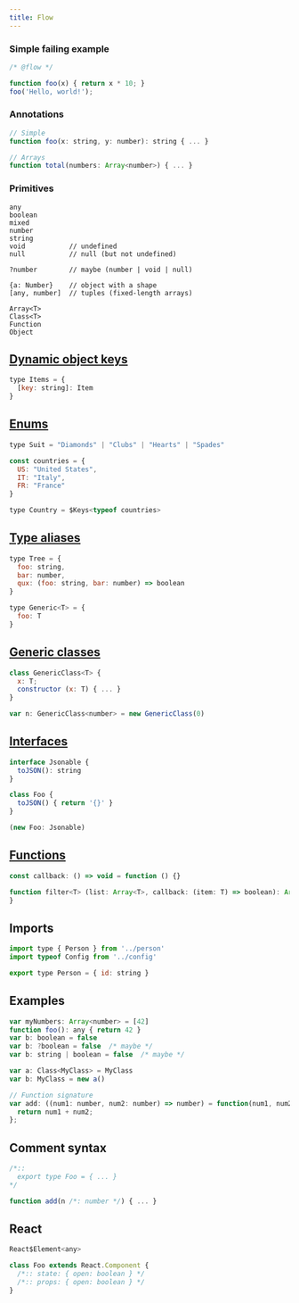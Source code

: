 ```yaml
---
title: Flow
---
```


### Simple failing example

```js
/* @flow */

function foo(x) { return x * 10; }
foo('Hello, world!');
```

### Annotations

```js
// Simple
function foo(x: string, y: number): string { ... }

// Arrays
function total(numbers: Array<number>) { ... }
```

### Primitives

```
any
boolean
mixed
number
string
void           // undefined
null           // null (but not undefined)

?number        // maybe (number | void | null)

{a: Number}    // object with a shape
[any, number]  // tuples (fixed-length arrays)

Array<T>
Class<T>
Function
Object
```

## [Dynamic object keys](https://flowtype.org/docs/objects.html#objects-as-maps)

```js
type Items = {
  [key: string]: Item
}
```

## [Enums](https://flowtype.org/docs/utility-types.html#keyst)

```js
type Suit = "Diamonds" | "Clubs" | "Hearts" | "Spades"

const countries = {
  US: "United States",
  IT: "Italy",
  FR: "France"
}

type Country = $Keys<typeof countries>
```

## [Type aliases](https://flowtype.org/docs/quick-reference.html#type-aliases)

```js
type Tree = {
  foo: string,
  bar: number,
  qux: (foo: string, bar: number) => boolean
}

type Generic<T> = {
  foo: T
}
```

## [Generic classes](https://flowtype.org/docs/quick-reference.html#generics)

```js
class GenericClass<T> {
  x: T;
  constructor (x: T) { ... }
}

var n: GenericClass<number> = new GenericClass(0)
```

## [Interfaces](https://flowtype.org/docs/quick-reference.html#interfaces)

```js
interface Jsonable {
  toJSON(): string
}

class Foo {
  toJSON() { return '{}' }
}

(new Foo: Jsonable)
```

## [Functions](https://flowtype.org/docs/functions.html)

```js
const callback: () => void = function () {}
```

```js
function filter<T> (list: Array<T>, callback: (item: T) => boolean): Array<T> {
}
```

## Imports

```js
import type { Person } from '../person'
import typeof Config from '../config'
```

```js
export type Person = { id: string }
```

## Examples

```js
var myNumbers: Array<number> = [42]
function foo(): any { return 42 }
var b: boolean = false
var b: ?boolean = false  /* maybe */
var b: string | boolean = false  /* maybe */

var a: Class<MyClass> = MyClass
var b: MyClass = new a()

// Function signature
var add: ((num1: number, num2: number) => number) = function(num1, num2) {
  return num1 + num2;
};
```

## Comment syntax

```js
/*::
  export type Foo = { ... }
*/

function add(n /*: number */) { ... }
```

## React

```js
React$Element<any>
```

```js
class Foo extends React.Component {
  /*:: state: { open: boolean } */
  /*:: props: { open: boolean } */
}
```
